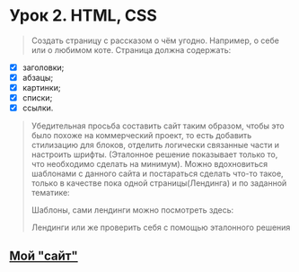 # Урок 2. HTML, CSS

> Создать страницу с рассказом о чём угодно. Например, о себе или о любимом коте.
Страница должна содержать:
- [X] заголовки;
- [X] абзацы;
- [X] картинки;
- [X] списки;
- [X] ссылки.
> Убедительная просьба составить сайт таким образом, чтобы это было похоже на коммерческий
проект, то есть добавить стилизацию для блоков, отделить логически связанные части и
настроить шрифты. (Эталонное решение показывает только то, что необходимо сделать на минимум).
Можно вдохновиться шаблонами с данного сайта и постараться сделать что-то такое, только
в качестве пока одной страницы(Лендинга) и по заданной тематике:
> 
> Шаблоны, сами лендинги можно посмотреть здесь:
> 
> Лендинги или же проверить себя с помощью эталонного решения

## [Мой "сайт"](https://github.com/AllIWantIsNotAvailable/GeekBrains_IntroductionToWebTechnologies/blob/main/seminars/Sem02_HTML_CSS/HomeWork/Project/index.html)